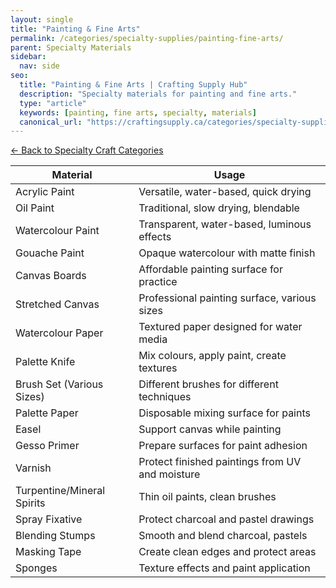 ```yaml
---
layout: single
title: "Painting & Fine Arts"
permalink: /categories/specialty-supplies/painting-fine-arts/
parent: Specialty Materials
sidebar:
  nav: side
seo:
  title: "Painting & Fine Arts | Crafting Supply Hub"
  description: "Specialty materials for painting and fine arts."
  type: "article"
  keywords: [painting, fine arts, specialty, materials]
  canonical_url: "https://craftingsupply.ca/categories/specialty-supplies/painting-fine-arts/"
---
```

[← Back to Specialty Craft Categories](/categories/specialty-supplies/)

| Material | Usage |
|----------|-------|
| Acrylic Paint | Versatile, water-based, quick drying |
| Oil Paint | Traditional, slow drying, blendable |
| Watercolour Paint | Transparent, water-based, luminous effects |
| Gouache Paint | Opaque watercolour with matte finish |
| Canvas Boards | Affordable painting surface for practice |
| Stretched Canvas | Professional painting surface, various sizes |
| Watercolour Paper | Textured paper designed for water media |
| Palette Knife | Mix colours, apply paint, create textures |
| Brush Set (Various Sizes) | Different brushes for different techniques |
| Palette Paper | Disposable mixing surface for paints |
| Easel | Support canvas while painting |
| Gesso Primer | Prepare surfaces for paint adhesion |
| Varnish | Protect finished paintings from UV and moisture |
| Turpentine/Mineral Spirits | Thin oil paints, clean brushes |
| Spray Fixative | Protect charcoal and pastel drawings |
| Blending Stumps | Smooth and blend charcoal, pastels |
| Masking Tape | Create clean edges and protect areas |
| Sponges | Texture effects and paint application |
